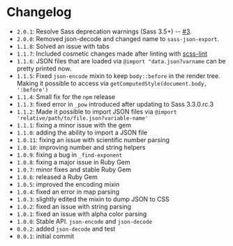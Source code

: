 # Changelog
* `2.0.1`: Resolve Sass deprecation warnings (Sass 3.5+) -- [#3](https://github.com/oddbird/sass-json-export/pull/3).
* `2.0.0`: Removed json-decode and changed name to `sass-json-export`.
* `1.1.8`: Solved an issue with tabs
* `1.1.7`: Included cosmetic changes made after linting with [scss-lint](https://github.com/causes/scss-lint)
* `1.1.6`: JSON files that are loaded via `@import "data.json?varname` can be pretty printed now.
* `1.1.5`: Fixed `json-encode` mixin to keep `body::before` in the render tree. Making it possible to access via `getComputedStyle(document.body, ':before')`
* `1.1.4`: Small fix for the `npm` release
* `1.1.3`: fixed error in `_pow` introduced after updating to Sass 3.3.0.rc.3
* `1.1.2`: Made it possible to import JSON files via `@import 'relative/path/to/file.json?variable-name'`
* `1.1.1`: fixing a minor issue with the gem
* `1.1.0`: adding the ability to import a JSON file
* `1.0.11`: fixing an issue with scientific number parsing
* `1.0.10`: improving number and string helpers
* `1.0.9`: fixing a bug in `_find-exponent`
* `1.0.8`: fixing a major issue in Ruby Gem
* `1.0.7`: minor fixes and stable Ruby Gem
* `1.0.6`: released a Ruby Gem
* `1.0.5`: improved the encoding mixin
* `1.0.4`: fixed an error in map parsing
* `1.0.3`: slightly edited the mixin to dump JSON to CSS
* `1.0.2`: fixed an issue with string parsing
* `1.0.1`: fixed an issue with alpha color parsing
* `1.0.0`: Stable API. `json-encode` and `json-decode`
* `0.0.2`: added `json-decode` and test
* `0.0.1`: initial commit
